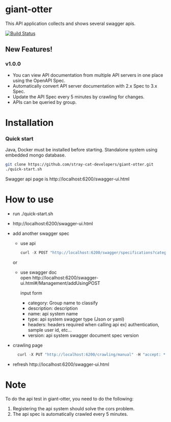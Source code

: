 # giant-otter
This API application collects and shows several swagger apis.

[![Build Status](https://github.com/stray-cat-developers/giant-otter/actions/workflows/gradle.yml/badge.svg)](https://github.com/stray-cat-developers/giant-otter)

## New Features!
### v1.0.0
- You can view API documentation from multiple API servers in one place using the OpenAPI Spec.
- Automatically convert API server documentation with 2.x Spec to 3.x Spec.
- Update the API Spec every 5 minutes by crawling for changes.
- APIs can be queried by group.


# Installation
### Quick start
Java, Docker must be installed before starting.
Standalone system using embedded mongo database.

```sh
git clone https://github.com/stray-cat-developers/giant-otter.git
./quick-start.sh
```
Swagger api page is http://localhost:6200/swagger-ui.html

# How to use
*  run ./quick-start.sh
*  http://localhost:6200/swagger-ui.html
*  add another swagger spec         
    * use api
        ```js
        curl -X POST "http://localhost:6200/swagger/specifications?category=PET&description=pet%20store%20sample&name=Pet%20Store&type=JSON&url=https%3A%2F%2Fpetstore.swagger.io%2Fv2%2Fswagger.json&version=2.0" -H "accept: */*"
        ```
    or 
    
    * use swagger doc     
        open http://localhost:6200/swagger-ui.html#/Management/addUsingPOST
    
        input form
        - category:  Group name to classify
        - description: description
        - name: api system name
        - type: api system swagger type (Json or yaml)
        - headers: headers required when calling api ex) authentication, sample user id, etc...
        - version: api system swagger document spec version 
* crawling page 
    ```js
      curl -X PUT "http://localhost:6200/crawling/manual" -H "accept: */*"
    ```
*  refresh http://localhost:6200/swagger-ui.html 
  
  
# Note

To do the api test in giant-otter, you need to do the following:
1. Registering the api system should solve the cors problem.
2. The api spec is automatically crawled every 5 minutes.
  
